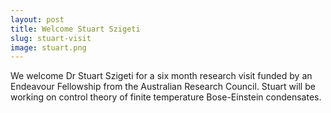 ```yaml
---
layout: post
title: Welcome Stuart Szigeti
slug: stuart-visit
image: stuart.png
---
```

We welcome Dr Stuart Szigeti for a six month research visit funded by an Endeavour Fellowship from the Australian Research Council. Stuart will be working on control theory of finite temperature Bose-Einstein condensates.
